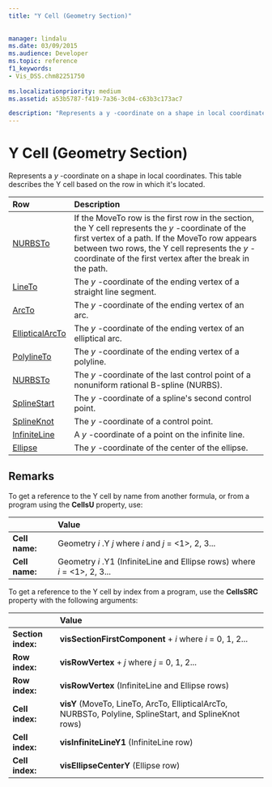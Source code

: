 ```yaml
---
title: "Y Cell (Geometry Section)"
 
 
manager: lindalu
ms.date: 03/09/2015
ms.audience: Developer
ms.topic: reference
f1_keywords:
- Vis_DSS.chm82251750
 
ms.localizationpriority: medium
ms.assetid: a53b5787-f419-7a36-3c04-c63b3c173ac7

description: "Represents a y -coordinate on a shape in local coordinates. This table describes the Y cell based on the row in which it's located."
---
```


# Y Cell (Geometry Section)

Represents a  *y*  -coordinate on a shape in local coordinates. This table describes the Y cell based on the row in which it's located.
  
|Row|Description|
|:-----|:-----|
|[NURBSTo](nurbsto-row-geometry-section.md) <br/> | If the MoveTo row is the first row in the section, the Y cell represents the *y* -coordinate of the first vertex of a path. If the MoveTo row appears between two rows, the Y cell represents the *y* -coordinate of the first vertex after the break in the path. |
|[LineTo](lineto-row-geometry-section.md) <br/> | The *y* -coordinate of the ending vertex of a straight line segment. |
|[ArcTo](arcto-row-geometry-section.md) <br/> | The *y* -coordinate of the ending vertex of an arc. |
|[EllipticalArcTo](ellipticalarcto-row-geometry-section.md) <br/> | The *y* -coordinate of the ending vertex of an elliptical arc. |
|[PolylineTo](polylineto-row-geometry-section.md) <br/> | The *y* -coordinate of the ending vertex of a polyline. |
|[NURBSTo](nurbsto-row-geometry-section.md) <br/> | The *y* -coordinate of the last control point of a nonuniform rational B-spline (NURBS). |
|[SplineStart](splinestart-row-geometry-section.md) <br/> | The *y* -coordinate of a spline's second control point. |
|[SplineKnot](splineknot-row-geometry-section.md) <br/> | The *y* -coordinate of a control point. |
|[InfiniteLine](infiniteline-row-geometry-section.md) <br/> | A *y* -coordinate of a point on the infinite line. |
|[Ellipse](ellipse-row-geometry-section.md) <br/> | The *y* -coordinate of the center of the ellipse. |

## Remarks

To get a reference to the Y cell by name from another formula, or from a program using the **CellsU** property, use:
  
||Value |
|:-----|:-----|
| **Cell name:**  <br/> | Geometry *i* .Y  *j*            where *i* and *j* = <1>, 2, 3... |
| **Cell name:**  <br/> | Geometry *i* .Y1 (InfiniteLine and Ellipse rows)            where *i* = <1>, 2, 3... |

To get a reference to the Y cell by index from a program, use the **CellsSRC** property with the following arguments:
  
||Value |
|:-----|:-----|
| **Section index:**  <br/> |**visSectionFirstComponent** +  *i*            where *i* = 0, 1, 2... |
| **Row index:**  <br/> |**visRowVertex** + *j*           where *j* = 0, 1, 2... |
| **Row index:**  <br/> |**visRowVertex** (InfiniteLine and Ellipse rows)  <br/> |
| **Cell index:**  <br/> |**visY** (MoveTo, LineTo, ArcTo, EllipticalArcTo, NURBSTo, Polyline, SplineStart, and SplineKnot rows)  <br/> |
| **Cell index:**  <br/> |**visInfiniteLineY1** (InfiniteLine row)  <br/> |
| **Cell index:**  <br/>|**visEllipseCenterY** (Ellipse row)  <br/> |
